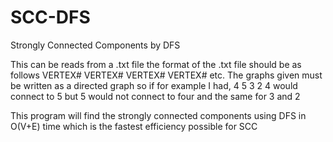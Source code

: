 # SCC-DFS
Strongly Connected Components by DFS

This can be reads from a .txt file
the format of the .txt file should be as follows
VERTEX# VERTEX#
VERTEX# VERTEX#
etc.
The graphs given must be written as a directed graph so if for example I had,
4 5
3 2
4 would connect to 5 but 5 would not connect to four and the same for 3 and 2

This program will find the strongly connected components using DFS in O(V+E) time which is the fastest efficiency possible for SCC
